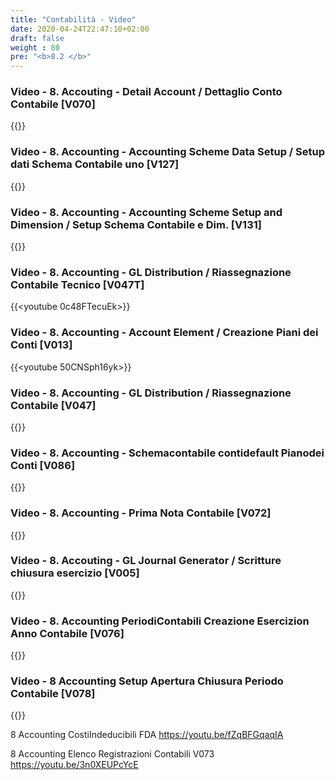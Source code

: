 ```yaml
---
title: "Contabilità - Video"
date: 2020-04-24T22:47:10+02:00
draft: false
weight : 80
pre: "<b>8.2 </b>"
---
```


### Video - 8. Accouting - Detail Account / Dettaglio Conto Contabile [V070]
{{<youtube d_EXqaV9RrE>}}

### Video - 8. Accounting -  Accounting Scheme Data Setup / Setup dati Schema Contabile uno [V127]
{{<youtube GqPoHJG18bU>}}

### Video - 8. Accounting - Accounting Scheme Setup and Dimension / Setup Schema Contabile e Dim.  [V131]
{{<youtube tpNs4_2X6Tc>}}

### Video - 8. Accounting - GL Distribution / Riassegnazione Contabile Tecnico [V047T]
{{<youtube 0c48FTecuEk>}}

### Video - 8. Accounting - Account Element / Creazione Piani dei Conti [V013]
{{<youtube 50CNSph16yk>}}

### Video - 8. Accounting - GL Distribution / Riassegnazione Contabile [V047]
{{<youtube CIKvRf5q0q4>}}

### Video - 8. Accounting - Schemacontabile contidefault Pianodei Conti [V086]
{{<youtube r7EQEmzV70k>}}

### Video - 8. Accounting  - Prima Nota Contabile [V072]
{{<youtube XrFAt6dNRjY>}}

### Video - 8. Accouting - GL Journal Generator / Scritture chiusura esercizio [V005]
{{<youtube U7tmVOvHwsM>}}

### Video - 8. Accounting PeriodiContabili Creazione Esercizion Anno Contabile [V076]
{{<youtube Y9cOwD-bemU>}}

### Video - 8 Accounting Setup Apertura Chiusura Periodo Contabile [V078]
{{<youtube VC7__X7mdPY>}}








8 Accounting CostiIndeducibili FDA https://youtu.be/fZqBFGqaqIA



8 Accounting Elenco Registrazioni Contabili V073 https://youtu.be/3n0XEUPcYcE
